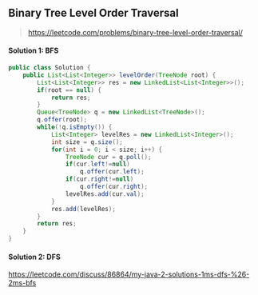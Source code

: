 ## Binary Tree Level Order Traversal
> https://leetcode.com/problems/binary-tree-level-order-traversal/

#### Solution 1: BFS
```java
public class Solution {
	public List<List<Integer>> levelOrder(TreeNode root) {
		List<List<Integer>> res = new LinkedList<List<Integer>>();
		if(root == null) {
			return res;
		}
		Queue<TreeNode> q = new LinkedList<TreeNode>();
		q.offer(root);
		while(!q.isEmpty()) {
			List<Integer> levelRes = new LinkedList<Integer>();
			int size = q.size();
			for(int i = 0; i < size; i++) {
				TreeNode cur = q.poll();
				if(cur.left!=null)  
				    q.offer(cur.left);
				if(cur.right!=null)  
				    q.offer(cur.right);
				levelRes.add(cur.val);
			}
			res.add(levelRes);
		}
		return res;
	}
}
```
#### Solution 2: DFS
https://leetcode.com/discuss/86864/my-java-2-solutions-1ms-dfs-%26-2ms-bfs
